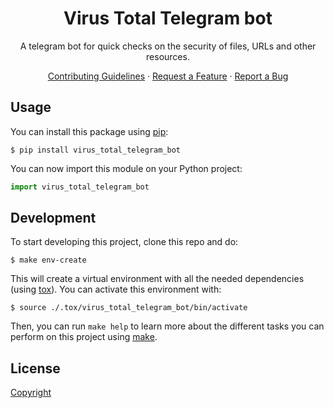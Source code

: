 <div align="center">

# Virus Total Telegram bot

A telegram bot for quick checks on the security of files, URLs and other resources.

[Contributing Guidelines](./CONTRIBUTING.md) · [Request a Feature](https://github.com/clarriu97/virus-total-telegram-bot/-/issues/new?issuable_template=Feature) · [Report a Bug](https://github.com/clarriu97/virus-total-telegram-bot/-/issues/new?issuable_template=Bug)

</div>

## Usage

You can install this package using [pip](https://pip.pypa.io/en/stable/):

```
$ pip install virus_total_telegram_bot
```

You can now import this module on your Python project:

```python
import virus_total_telegram_bot
```

## Development

To start developing this project, clone this repo and do:

```
$ make env-create
```

This will create a virtual environment with all the needed dependencies (using [tox](https://tox.readthedocs.io/en/latest/)). You can activate this environment with:

```
$ source ./.tox/virus_total_telegram_bot/bin/activate
```

Then, you can run `make help` to learn more about the different tasks you can perform on this project using [make](https://www.gnu.org/software/make/).

## License

[Copyright](./LICENSE)